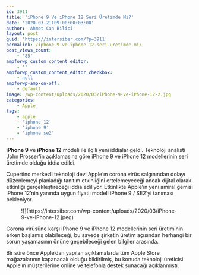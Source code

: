 ```yaml
---
id: 3911
title: 'iPhone 9 Ve iPhone 12 Seri Üretimde Mi?'
date: '2020-03-21T09:00:00+03:00'
author: 'Ahmet Can Bilici'
layout: post
guid: 'https://intersiber.com/?p=3911'
permalink: /iphone-9-ve-iphone-12-seri-uretimde-mi/
post_views_count:
    - '85'
ampforwp_custom_content_editor:
    - ''
ampforwp_custom_content_editor_checkbox:
    - null
ampforwp-amp-on-off:
    - default
image: /wp-content/uploads/2020/03/iPhone-9-ve-iPhone-12-2.jpg
categories:
    - Apple
tags:
    - apple
    - 'iphone 12'
    - 'iphone 9'
    - 'iphone se2'
---
```


**iPhone 9** ve **iPhone 12** modeli ile ilgili yeni iddialar geldi. Teknoloji analisti John Prosser’in açıklamasına göre iPhone 9 ve iPhone 12 modellerinin seri üretimde olduğu iddia edildi.

Cupertino merkezli teknoloji devi Apple’ın corona virüs salgınından dolayı düzenlemeyi planladığı tanıtım etkinliğini ertelemeyeceği ancak dijital olarak etkinliği gerçekleştireceği iddia ediliyor. Etkinlikte Apple’ın yeni amiral gemisi iPhone 12’nin yanında uygun fiyatlı modeli iPhone 9 / SE2’yi tanıması bekleniyor.

<figure class="wp-block-image size-large">![](https://intersiber.com/wp-content/uploads/2020/03/iPhone-9-ve-iPhone-12.jpeg)</figure>Corona virüsüne karşı iPhone 9 ve iPhone 12 modellerinin seri üretiminin erken başlamış olabileceği, bu sayede şirketin üretim açısından herhangi bir sorun yaşamasının önüne geçebileceği gelen bilgiler arasında.

Bir süre önce Apple’dan yapılan açıklamalarda tüm Apple Store mağazalarının kapanacak olduğu bildirilmiş, bu konuda teknoloji üreticisi Apple’ın müşterilerine online ve telefonla destek sunacağı açıklanmıştı.